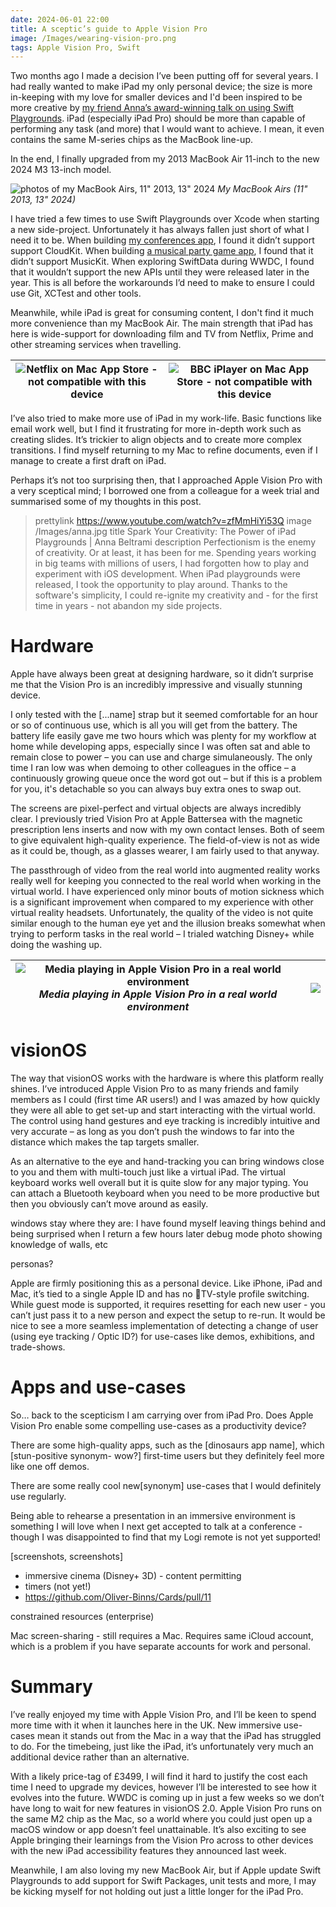 ```yaml
---
date: 2024-06-01 22:00
title: A sceptic’s guide to Apple Vision Pro
image: /Images/wearing-vision-pro.png
tags: Apple Vision Pro, Swift
---
```


Two months ago I made a decision I’ve been putting off for several years.
I had really wanted to make iPad my only personal device; the size is more in-keeping with my love for smaller devices and I'd been inspired to be more creative by [my friend Anna’s award-winning talk on using Swift Playgrounds](https://www.youtube.com/watch?v=zfMmHiYi53Q).
iPad (especially iPad Pro) should be more than capable of performing any task (and more) that I would want to achieve.
I mean, it even contains the same M-series chips as the MacBook line-up.

In the end, I finally upgraded from my 2013 MacBook Air 11-inch to the new 2024 M3 13-inch model.

![photos of my MacBook Airs, 11" 2013, 13" 2024](../../Images/macbook-airs.png)
_My MacBook Airs (11" 2013, 13" 2024)_

I have tried a few times to use Swift Playgrounds over Xcode when starting a new side-project.
Unfortunately it has always fallen just short of what I need it to be.
When building [my conferences app](https://github.com/Oliver-Binns/Conferences), I found it didn’t support support CloudKit.
When building [a musical party game app](https://github.com/Oliver-Binns/Crescendo), I found that it didn’t support MusicKit.
When exploring SwiftData during WWDC, I found that it wouldn’t support the new APIs until they were released later in the year.
This is all before the workarounds I’d need to make to ensure I could use Git, XCTest and other tools.

Meanwhile, while iPad is great for consuming content, I don't find it much more convenience than my MacBook Air.
The main strength that iPad has here is wide-support for downloading film and TV from Netflix, Prime and other streaming services when travelling.

|![Netflix on Mac App Store - not compatible with this device](../../Images/netflix-mac-appstore.png)|![BBC iPlayer on Mac App Store - not compatible with this device](../../Images/iplayer-mac-appstore.png)|
|-|-|

I’ve also tried to make more use of iPad in my work-life.
Basic functions like email work well, but I find it frustrating for more in-depth work such as creating slides.
It’s trickier to align objects and to create more complex transitions.
I find myself returning to my Mac to refine documents, even if I manage to create a first draft on iPad.

Perhaps it’s not too surprising then, that I approached Apple Vision Pro with a very sceptical mind; I borrowed one from a colleague for a week trial and summarised some of my thoughts in this post.

> prettylink https://www.youtube.com/watch?v=zfMmHiYi53Q
> image /Images/anna.jpg
> title Spark Your Creativity: The Power of iPad Playgrounds | Anna Beltrami
> description Perfectionism is the enemy of creativity. Or at least, it has been for me. Spending years working in big teams with millions of users, I had forgotten how to play and experiment with iOS development. When iPad playgrounds were released, I took the opportunity to play around. Thanks to the software's simplicity, I could re-ignite my creativity and - for the first time in years - not abandon my side projects.

# Hardware

Apple have always been great at designing hardware, so it didn’t surprise me that the Vision Pro is an incredibly impressive and visually stunning device.

I only tested with the [...name] strap but it seemed comfortable for an hour or so of continuous use, which is all you will get from the battery.
The battery life easily gave me two hours which was plenty for my workflow at home while developing apps, especially since I was often sat and able to remain close to power – you can use and charge simulaneously.
The only time I ran low was when demoing to other colleagues in the office – a continuously growing queue once the word got out – but if this is a problem for you, it's detachable so you can always buy extra ones to swap out.

The screens are pixel-perfect and virtual objects are always incredibly clear.
I previously tried Vision Pro at Apple Battersea with the magnetic prescription lens inserts and now with my own contact lenses.
Both of seem to give equivalent high-quality experience.
The field-of-view is not as wide as it could be, though, as a glasses wearer, I am fairly used to that anyway.

The passthrough of video from the real world into augmented reality works really well for keeping you connected to the real world when working in the virtual world.
I have experienced only minor bouts of motion sickness which is a significant improvement when compared to my experience with other virtual reality headsets.
Unfortunately, the quality of the video is not quite similar enough to the human eye yet and the illusion breaks somewhat when trying to perform tasks in the real world – I trialed watching Disney+ while doing the washing up.

|![Media playing in Apple Vision Pro in a real world environment](../../Images/disney.png)_Media playing in Apple Vision Pro in a real world environment_|![](../../Images/wearing-vision-pro.png)|
|-|-|

# visionOS

The way that visionOS works with the hardware is where this platform really shines.
I’ve introduced Apple Vision Pro to as many friends and family members as I could (first time AR users!) and I was amazed by how quickly they were all able to get set-up and start interacting with the virtual world.
The control using hand gestures and eye tracking is incredibly intuitive and very accurate – as long as you don’t push the windows to far into the distance which makes the tap targets smaller.

As an alternative to the eye and hand-tracking you can bring windows close to you and them with multi-touch just like a virtual iPad.
The virtual keyboard works well overall but it is quite slow for any major typing.
You can attach a Bluetooth keyboard when you need to be more productive but then you obviously can’t move around as easily.

windows stay where they are: I have found myself leaving things behind and being surprised when I return a few hours later
debug mode photo showing knowledge of walls, etc

personas?

Apple are firmly positioning this as a personal device.
Like iPhone, iPad and Mac, it’s tied to a single Apple ID and has no TV-style profile switching.
While guest mode is supported, it requires resetting for each new user - you can’t just pass it to a new person and expect the setup to re-run.
It would be nice to see a more seamless implementation of detecting a change of user (using eye tracking / Optic ID?) for use-cases like demos, exhibitions, and trade-shows.

# Apps and use-cases

So… back to the scepticism I am carrying over from iPad Pro. 
Does Apple Vision Pro enable some compelling use-cases as a productivity device?

There are some high-quality apps, such as the [dinosaurs app name], which [stun-positive synonym- wow?] first-time users but they definitely feel more like one off demos.

There are some really cool new[synonym] use-cases that I would definitely use regularly.

Being able to rehearse a presentation in an immersive environment is something I will love when I next get accepted to talk at a conference - though I was disappointed to find that my Logi remote is not yet supported!

[screenshots, screenshots]

- immersive cinema (Disney+ 3D) - content permitting
- timers (not yet!)
- https://github.com/Oliver-Binns/Cards/pull/11

constrained resources (enterprise)


Mac screen-sharing - still requires a Mac.
Requires same iCloud account, which is a problem if you have separate accounts for work and personal.

# Summary

I’ve really enjoyed my time with Apple Vision Pro, and I’ll be keen to spend more time with it when it launches here in the UK.
New immersive use-cases mean it stands out from the Mac in a way that the iPad has struggled to do.
For the timebeing, just like the iPad, it’s unfortunately very much an additional device rather than an alternative.

With a likely price-tag of £3499, I will find it hard to justify the cost each time I need to upgrade my devices, however I’ll be interested to see how it evolves into the future.
WWDC is coming up in just a few weeks so we don’t have long to wait for new features in visionOS 2.0.
Apple Vision Pro runs on the same M2 chip as the Mac, so a world where you could just open up a macOS window or app doesn’t feel unattainable.
It’s also exciting to see Apple bringing their learnings from the Vision Pro across to other devices with the new iPad accessibility features they announced last week.

Meanwhile, I am also loving my new MacBook Air, but if Apple update Swift Playgrounds to add support for Swift Packages, unit tests and more, I may be kicking myself for not holding out just a little longer for the iPad Pro.
